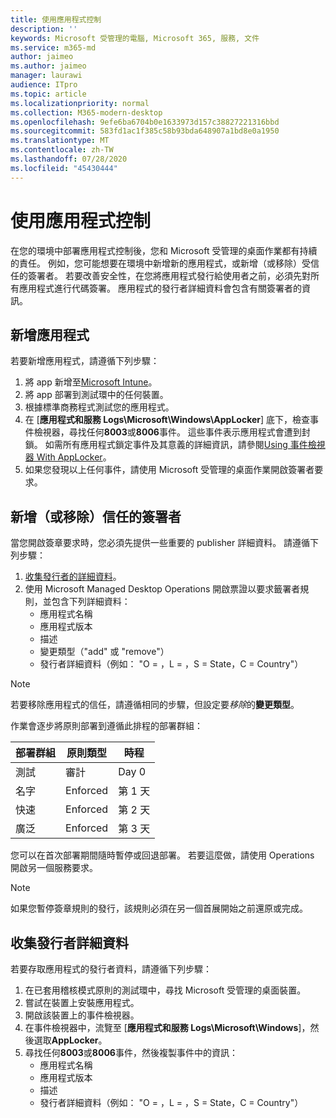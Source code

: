 ```yaml
---
title: 使用應用程式控制
description: ''
keywords: Microsoft 受管理的電腦, Microsoft 365, 服務, 文件
ms.service: m365-md
author: jaimeo
ms.author: jaimeo
manager: laurawi
audience: ITpro
ms.topic: article
ms.localizationpriority: normal
ms.collection: M365-modern-desktop
ms.openlocfilehash: 9efe6ba6704b0e1633973d157c38827221316bbd
ms.sourcegitcommit: 583fd1ac1f385c58b93bda648907a1bd8e0a1950
ms.translationtype: MT
ms.contentlocale: zh-TW
ms.lasthandoff: 07/28/2020
ms.locfileid: "45430444"
---
```

# <a name="work-with-app-control"></a>使用應用程式控制

在您的環境中部署應用程式控制後，您和 Microsoft 受管理的桌面作業都有持續的責任。 例如，您可能想要在環境中新增新的應用程式，或新增（或移除）受信任的簽署者。 若要改善安全性，在您將應用程式發行給使用者之前，必須先對所有應用程式進行代碼簽署。 應用程式的發行者詳細資料會包含有關簽署者的資訊。


## <a name="add-a-new-app"></a>新增應用程式

若要新增應用程式，請遵循下列步驟：

1. 將 app 新增至[Microsoft Intune](https://docs.microsoft.com/mem/intune/apps/apps-win32-app-management)。
2. 將 app 部署到測試環中的任何裝置。 
3. 根據標準商務程式測試您的應用程式。 
4. 在 [**應用程式和服務 Logs\Microsoft\Windows\AppLocker**] 底下，檢查事件檢視器，尋找任何**8003**或**8006**事件。 這些事件表示應用程式會遭到封鎖。 如需所有應用程式鎖定事件及其意義的詳細資訊，請參閱[Using 事件檢視器 With AppLocker](https://docs.microsoft.com/windows/security/threat-protection/windows-defender-application-control/applocker/using-event-viewer-with-applocker)。
5. 如果您發現以上任何事件，請使用 Microsoft 受管理的桌面作業開啟簽署者要求。

## <a name="add-or-remove-a-trusted-signer"></a>新增（或移除）信任的簽署者

當您開啟簽章要求時，您必須先提供一些重要的 publisher 詳細資料。 請遵循下列步驟：

1. [收集發行者的詳細資料](#gather-publisher-details)。
2. 使用 Microsoft Managed Desktop Operations 開啟票證以要求籤署者規則，並包含下列詳細資料：  
    - 應用程式名稱 
    - 應用程式版本 
    - 描述 
    - 變更類型（"add" 或 "remove"）  
    - 發行者詳細資料（例如： "O = <publisher name> ，L = <location> ，S = State，C = Country"） 

> [!NOTE]
> 若要移除應用程式的信任，請遵循相同的步驟，但設定要*移除*的**變更類型**。

作業會逐步將原則部署到遵循此排程的部署群組：


|部署群組  |原則類型  |時程  |
|---------|---------|---------|
|測試     |  審計       |  Day 0       |
|名字     | Enforced        | 第 1 天        |
|快速     | Enforced        |  第 2 天       |
|廣泛     | Enforced        |  第 3 天       |


您可以在首次部署期間隨時暫停或回退部署。 若要這麼做，請使用 Operations 開啟另一個服務要求。

> [!NOTE]
> 如果您暫停簽章規則的發行，該規則必須在另一個首展開始之前還原或完成。

## <a name="gather-publisher-details"></a>收集發行者詳細資料

若要存取應用程式的發行者資料，請遵循下列步驟：

1. 在已套用稽核模式原則的測試環中，尋找 Microsoft 受管理的桌面裝置。 
2. 嘗試在裝置上安裝應用程式。
3. 開啟該裝置上的事件檢視器。 
4. 在事件檢視器中，流覽至 [**應用程式和服務 Logs\Microsoft\Windows**]，然後選取**AppLocker**。 
5. 尋找任何**8003**或**8006**事件，然後複製事件中的資訊： 
    - 應用程式名稱 
    - 應用程式版本 
    - 描述 
    - 發行者詳細資料（例如： "O = <publisher name> ，L = <location> ，S = State，C = Country"） 

